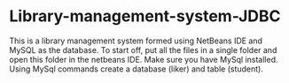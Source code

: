 # Library-management-system-JDBC
This is a library management system formed using NetBeans IDE and MySQL as the database.
To start off, put all the files in a single folder and open this folder in the netbeans IDE. Make sure you have MySql installed. Using MySql commands create a database (liker) and table (student). 
